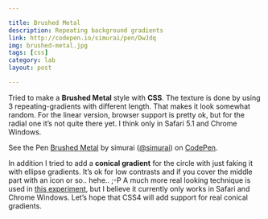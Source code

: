 ```yaml
---

title: Brushed Metal
description: Repeating background gradients
link: http://codepen.io/simurai/pen/DwJdq
img: brushed-metal.jpg
tags: [css]
category: lab
layout: post

---
```


Tried to make a __Brushed Metal__ style with __CSS__. The texture is done by using 3 repeating-gradients with different length. That makes it look somewhat random. For the linear version, browser support is pretty ok, but for the radial one it’s not quite there yet. I think only in Safari 5.1 and Chrome Windows.

<p data-height="820" data-theme-id="3586" data-slug-hash="DwJdq" data-default-tab="result" class='codepen'>See the Pen <a href='http://codepen.io/simurai/pen/DwJdq'>Brushed Metal</a> by simurai (<a href='http://codepen.io/simurai'>@simurai</a>) on <a href='http://codepen.io'>CodePen</a>.</p>
<script async src="//codepen.io/assets/embed/ei.js"></script>

In addition I tried to add a __conical gradient__ for the circle with just faking it with ellipse gradients. It’s ok for low contrasts and if you cover the middle part with an icon or so.. hehe.. ;-P A much more real looking technique is used in [this experiment](http://attasi.com/experiments/volume/), but I believe it currently only works in Safari and Chrome Windows. Let’s hope that CSS4 will add support for real conical gradients.
